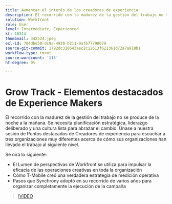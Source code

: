 ```yaml
---
title: Aumentar el interés de los creadores de experiencia
description: El recorrido con la madurez de la gestión del trabajo no se produce de la noche a la mañana. Se necesita planificación estratégica, liderazgo deliberado y una cultura lista para abrazar el cambio.
solution: Workfront
role: User
level: Intermediate, Experienced
kt: 10314
thumbnail: 342524.jpeg
exl-id: 704dbe58-dc9a-4920-b211-9afb77798079
source-git-commit: 1792dc318643aec2c12613f621361d72a7a918b1
workflow-type: tm+mt
source-wordcount: '115'
ht-degree: 0%

---
```


# Grow Track - Elementos destacados de Experience Makers

El recorrido con la madurez de la gestión del trabajo no se produce de la noche a la mañana. Se necesita planificación estratégica, liderazgo deliberado y una cultura lista para abrazar el cambio. Únase a nuestra sesión de Puntos destacados de Creadores de experiencia para escuchar a tres organizaciones muy diferentes acerca de cómo sus organizaciones han llevado el trabajo al siguiente nivel.

Se oirá lo siguiente:

* El Lumen de perspectivas de Workfront se utiliza para impulsar la eficacia de las operaciones creativas en toda la organización
* Cómo T-Mobile creó una verdadera estrategia de medición operativa
* Pasos que Synchrony adoptó en su recorrido de varios años para organizar completamente la ejecución de la campaña

>[!VIDEO](https://video.tv.adobe.com/v/342524/?quality=12&learn=on)
